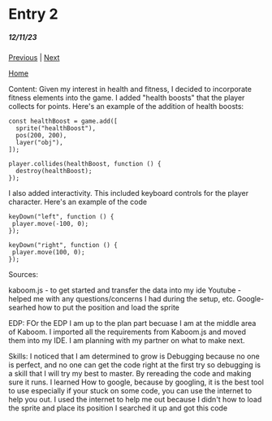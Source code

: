 # Entry 2
##### 12/11/23

[Previous](entry01.md) | [Next](entry03.md)

[Home](../README.md)

Content:
Given my interest in health and fitness, I decided to incorporate fitness elements into the game. I added "health boosts" that the player collects for points. Here's an example of the addition of health boosts:

```
const healthBoost = game.add([
  sprite("healthBoost"),
  pos(200, 200),
  layer("obj"),
]);

player.collides(healthBoost, function () {
  destroy(healthBoost);
});
```


I also added interactivity. This included keyboard controls for the player character. Here's an example of the code

 ```
 keyDown("left", function () {
  player.move(-100, 0);
});

keyDown("right", function () {
  player.move(100, 0);
});
```


Sources:

kaboom.js - to get started and transfer the data into my ide
Youtube - helped me with any questions/concerns I had during the setup, etc.
Google- searhed how to put the position and load the sprite



EDP:
FOr the EDP I am up to the plan part becuase I am  at the middle area of Kaboom.
I imported all the requirements from Kaboom.js and moved them into my IDE.
I am planning with my partner on what to make next.




Skills:
I noticed that I am determined to grow is Debugging because no one is perfect, and no one can get the code right at the first try so debugging is a skill that I will try my best to master. By rereading the code and making sure it runs.
I learned How to google,  because by googling, it is the best tool to use especially if your stuck on some code, you can use the internet to help you out. I used the internet to help me out because I didn't how to  load the sprite and place its position I searched it up and got this code
